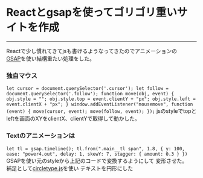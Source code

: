 # **Reactとgsapを使ってゴリゴリ重いサイトを作成**

***

Reactで少し慣れてきてjsも書けるようなってきたのでアニメーションの<br>
[GSAP](https://greensock.com/gsap/)を使い結構重たい処理をした。

### 独自マウス
`
 let cursor = document.querySelector('.cursor');
 let follow = document.querySelector('.follow');
 function move(obj, event) {
     obj.style = "";
     obj.style.top = event.clientY + "px";
     obj.style.left = event.clientX + "px";
  }
  window.addEventListener("mousemove", function (event) {
      move(cursor, event);
      move(follow, event);
  });
`
jsのstyleでtopとleftを画面のXYをclientX、clientYで取得して動かした。

### Textのアニメーションは
`
let tl = gsap.timeline();
tl.from(".main__tl span", 1.8, {
    y: 100,
    ease: "power4.out",
    delay: 1,
    skewY: 7,
    stagger: {
        amount: 0.3
     }
})
`
GSAPを使い元のstyleから上記のコードで変換するようにして
変形させた。
<br>
補足として[circletype.js](https://circletype.labwire.ca/)を使い
テキストを円形にした
